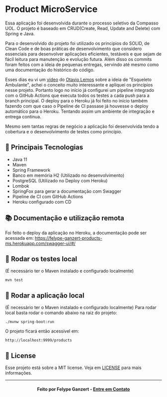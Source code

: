 # Product MicroService
Essa aplicação foi desenvolvida durante o processo seletivo da Compasso UOL.
O projeto é baseado em CRUD(Create, Read, Update and Delete) com Spring e Java.

Para o desenvolvido do projeto foi utilizado os principios do SOLID, de Clean Code e de boas práticas de desenvolvimento que considero essenciais para desenvolver aplicações eficientes, testáveis e que sejam de fácil leitura para manutenção e evolução futura. Além disso os commits foram feitos com a ideia de pequenas entregas, servindo até mesmo como uma documentação do histórico do código.

Esses dias eu vi um [vídeo](https://youtu.be/WYYFwy2Ob5I) do [Otavio Lemos](https://www.youtube.com/channel/UC9cOiXh-RFR7KI61KcyTb0g) sobre a ideia de "Esqueleto Ambulante", achei o conceito muito interessante e apliquei os princípios nesse projeto. Portanto logo no início já configurei um pipeline integrado com o GitHub Actions que executa todos os testes a cada push para a branch principal. O deploy para o Heroku já foi feito no início também fazendo com que caso o Pipeline de CI passase já houvesse o deploy automático para o Heroku. Tentando assim um ambiente de integração e entrega contínua.

Mesmo sem tantas regras de negócio a aplicação foi desenvolvida tendo a cobertura e o desenvolvimento de testes como princípio. 

## :rocket: Principais Tecnologias
* Java 11
* Maven
* Spring Framework
* Banco em memória H2 (Utilizado no desenvolvimento)
* PostgreSQL (Utilizado no Deploy com Heroku)
* Lombok
* SpringFox para gerar a documentação com Swagger
* Pipeline de CI com GitHub Actions
* Heroku configurado com CD

## :books: Documentação e utilização remota
Foi feito o deploy da aplicação no Heroku, a documentação pode ser acessada em:
https://felype-ganzert-products-ms.herokuapp.com/swagger-ui/#/

## 🧪 Rodar os testes local
(É necessário ter o Maven instalado e configurado localmente)

    mvn test

## :rocket: Rodar a aplicação local
(É necessário ter o Maven instalado e configurado localmente)
Para rodar local basta rodar o comando abaixo na raiz do projeto:

    ./mvnw spring-boot:run

O projeto ficará então acessível em:

    http://localhost:9999/products

## :memo: License
Esse projeto está sobre a MIT license. Veja em [LICENSE](https://github.com/FelypeGanzert/product-ms/blob/main/LICENSE) para mais informações.

---

<h4 align="center">
    Feito por Felype Ganzert - <a href="https://www.linkedin.com/in/felypeganzert/" target="_blank">Entre em Contato</a>
</h4>
